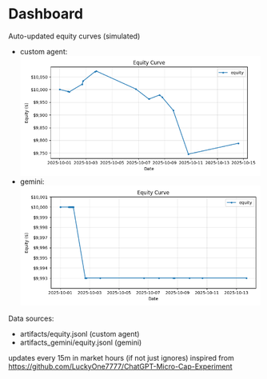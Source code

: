 # Dashboard

Auto-updated equity curves (simulated)

- custom agent: ![Equity Curve](artifacts/equity.png?v=4a260c5)
- gemini: ![Equity Curve (Gemini)](artifacts_gemini/equity.png?v=4a260c5)

Data sources:
- artifacts/equity.jsonl (custom agent)
- artifacts_gemini/equity.jsonl (gemini)

updates every 15m in market hours (if not just ignores)
inspired from https://github.com/LuckyOne7777/ChatGPT-Micro-Cap-Experiment